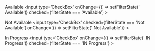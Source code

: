  <label>Available
                <input type='CheckBox'
                    onChange={() => setFilterState(' Available')}
                    checked={filterState === 'Available'}
                ></input>
            </label>
            <br />
            <br />
            <label>Not Available
                <input type='CheckBox'
                    checked={filterState === 'Not Available'}
                    onChange={() => setFilterState(' Not Available')}
                ></input>
            </label>
            <br />
            <br />
            <label>In Progress
                <input type='CheckBox'
                    onChange={() => setFilterState(' IN Progress')}
                    checked={filterState === 'IN Progress'}
                ></input>
            </label>